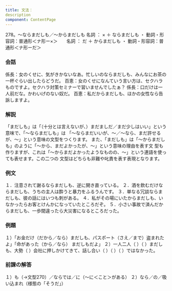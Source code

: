 ```yaml
---
title: 文法：
description
component: ContentPage
---
```



278。～ならまだしも／～からまだしも
名詞 ： × ＋ ならまだしも ・
動詞・形容詞：普通形＜ナ形ー×＞      
名詞 ： だ ＋ からまだしも ・
動詞・形容詞：普通形＜ナ形ーだ＞      
### 会話
係長：女のくせに、気がきかないなあ。忙しいのならまだしも、みんなにお茶の一杯ぐらい出したらどうだ。 百恵：女のくせになんていう言い方は、セクハラものですよ。セクハラ対策セミナーで習いませんでしたぁ？ 係長：口だけは一人前だな。かわいげのない奴だ。
百恵：私だからまだしも、ほかの女性なら告訴しますよ。
### 解説
「まだしも」は「（十分とは言えないが、）まだましだ／まだ少しはいい」という意味で、「～ならまだしも」は 「～ならまだいいが、～／～なら、まだ許せるが、～」という意味の文型をつくります。
また、「まだしも」は「～からまだしも」のように「～から、まだよかったが、～」という意味の理由を表す文 型も作りますが、これは「～からまだよかったようなものの、～」という連語を使っても表せます。この二つの 文型はどちらも非難や叱責を表す表現となります。
### 例文
１．注意されて謝るならまだしも、逆に開き直っている。
２．酒を飲むだけならまだしも、うちの主人は酔うと暴力をふるうんです。
３．単なる冗談ならまだしも、彼の話にはいつも刺がある。
４．私がその場にいたからまだしも、いなかったらお客とけんかになっていたところだぞ。
５．小さい事故で済んだからまだしも、一歩間違ったら大災害になるところだった。
### 例題
１）「お金だけ（だから／なら）まだしも、パスポート（さえ／まで）盗まれたよ」「命があった（から／なら）
まだしもだよ」
２）一人二人（ ）（ ）まだしも、大勢（ ）会社に押しかけてきて、話し合い（ ）（ ）（ ）ではなかった。
### 前課の解答
１）も（→文型270）／ならでは／に（～に＜こと＞がある）
２）なら／の／吸い込まれ（様態の「そうだ」）
